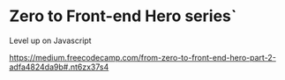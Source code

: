 # Zero to Front-end Hero series` 

Level up on Javascript

https://medium.freecodecamp.com/from-zero-to-front-end-hero-part-2-adfa4824da9b#.nt6zx37s4
